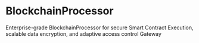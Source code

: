 # BlockchainProcessor
Enterprise-grade BlockchainProcessor for secure Smart Contract Execution, scalable data encryption, and adaptive access control Gateway
